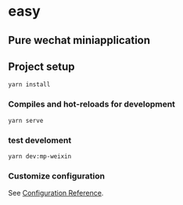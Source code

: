# easy

## Pure wechat miniapplication

## Project setup
```
yarn install
```

### Compiles and hot-reloads for development
```
yarn serve
```

### test develoment
```
yarn dev:mp-weixin
```

### Customize configuration
See [Configuration Reference](https://cli.vuejs.org/config/).

